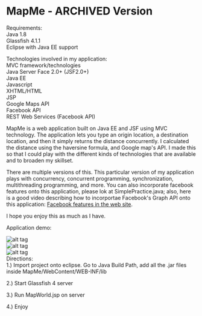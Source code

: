 # MapMe - ARCHIVED Version

Requirements:  
Java 1.8  
Glassfish 4.1.1  
Eclipse with Java EE support  

Technologies involved in my application:  
MVC framework/technologies  
Java Server Face 2.0+ (JSF2.0+)  
Java EE  
Javascript  
XHTML/HTML  
JSP  
Google Maps API  
Facebook API  
REST Web Services (Facebook API)  



MapMe is a web application built on Java EE and JSF using MVC technology. The application lets you type an origin location, a destination location, and then it simply returns the distance concurrently. I calculated the distance using the haversine formula, and Google map's API. I made this so that I could play with the different kinds of technologies that are available and to broaden my skillset.  
  
There are multiple versions of this. This particular version of my application plays with concurrency, concurrent programming, synchronization, multithreading programming, and more. You can also incorporate facebook features onto this application, please lok at SimplePractice.java; also, here is a good video describing how to incorportae Facebook's Graph API onto this application: [Facebook features in the web site](https://www.youtube.com/watch?v=oxSKLgsSbsU).  

I hope you enjoy this as much as I have.  

Application demo:  

![alt tag](https://github.com/o3dwade/MapMe/blob/master/Picture1.png?raw=true)  
![alt tag](https://github.com/o3dwade/MapMe/blob/master/Picture2.png?raw=true)  
![alt tag](https://github.com/o3dwade/MapMe/blob/master/Picture3.png?raw=true)  
Directions:  
1.) Import project onto eclipse. Go to Java Build Path, add all the .jar files inside MapMe/WebContent/WEB-INF/lib  

2.) Start Glassfish 4 server  

3.) Run MapWorld.jsp on server  

4.) Enjoy  
